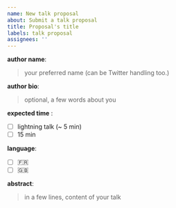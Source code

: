```yaml
---
name: New talk proposal
about: Submit a talk proposal
title: Proposal's title
labels: talk proposal
assignees: ''
---
```

__author name__: 
> your preferred name (can be Twitter handling too.)

__author bio__: 
> optional, a few words about you

__expected time__ :

- [ ] lightning talk (~ 5 min)
- [ ] 15 min

__language__:

- [ ] :fr:
- [ ] :uk:

__abstract__:
> in a few lines, content of your talk
